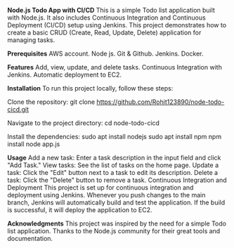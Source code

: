 **Node.js Todo App with CI/CD**
This is a simple Todo list application built with Node.js. It also includes Continuous Integration and Continuous Deployment (CI/CD) setup using Jenkins. This project demonstrates how to create a basic CRUD (Create, Read, Update, Delete) application for managing tasks.

**Prerequisites**
AWS account.
Node js.
Git & Github.
Jenkins.
Docker.

**Features**
Add, view, update, and delete tasks.
Continuous Integration with Jenkins.
Automatic deployment to EC2.

**Installation**
To run this project locally, follow these steps:

Clone the repository:
git clone https://github.com/Rohit123890/node-todo-cicd.git

Navigate to the project directory:
cd node-todo-cicd

Install the dependencies:
sudo apt install nodejs
sudo apt install npm
npm install
node app.js

**Usage**
Add a new task: Enter a task description in the input field and click "Add Task."
View tasks: See the list of tasks on the home page.
Update a task: Click the "Edit" button next to a task to edit its description.
Delete a task: Click the "Delete" button to remove a task.
Continuous Integration and Deployment
This project is set up for continuous integration and deployment using Jenkins. Whenever you push changes to the main branch, Jenkins will automatically build and test the application. If the build is successful, it will deploy the application to EC2.

**Acknowledgments**
This project was inspired by the need for a simple Todo list application.
Thanks to the Node.js community for their great tools and documentation.
